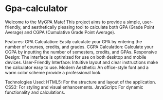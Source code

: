 # Gpa-calculator
Welcome to the MyGPA Mate! This project aims to provide a simple, user-friendly, and aesthetically pleasing tool to calculate both GPA (Grade Point Average) and CGPA (Cumulative Grade Point Average).

Features:
GPA Calculation: Easily calculate your GPA by entering the number of courses, credits, and grades.
CGPA Calculation: Calculate your CGPA by inputting the number of semesters, credits, and GPAs.
Responsive Design: The interface is optimized for use on both desktop and mobile devices.
User-Friendly Interface: Intuitive layout and clear instructions make the calculator easy to use.
Modern Aesthetic: An office-style font and a warm color scheme provide a professional look.

Technologies Used:
HTML5: For the structure and layout of the application.
CSS3: For styling and visual enhancements.
JavaScript: For dynamic functionality and calculations.
